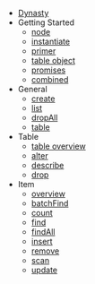 * [Dynasty](../README.md)
* Getting Started
  * [node](getting-started/node.md)
  * [instantiate](getting-started/instantiate.md)
  * [primer](getting-started/primer.md)
  * [table object](getting-started/table-object.md)
  * [promises](getting-started/promises.md)
  * [combined](getting-started/combined.md)
* General
  * [create](create.md)
  * [list](list.md)
  * [dropAll](dropAll.md)
  * [table](table.md)
* Table
  * [table overview](table/overview.md)
  * [alter](table/alter.md)
  * [describe](table/describe.md)
  * [drop](table/drop.md)
* Item
  * [overview](item/overview.md)
  * [batchFind](item/batch-find.md)
  * [count](item/count.md)
  * [find](item/find.md)
  * [findAll](item/findAll.md)
  * [insert](item/insert.md)
  * [remove](item/remove.md)
  * [scan](item/scan.md)
  * [update](item/update.md)
